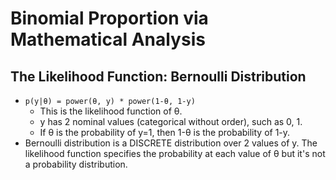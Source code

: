 # Binomial Proportion via Mathematical Analysis

## The Likelihood Function: Bernoulli Distribution
* `p(y|θ) = power(θ, y) * power(1-θ, 1-y)`
  * This is the likelihood function of θ.
  * y has 2 nominal values (categorical without order), such as 0, 1.
  * If θ is the probability of y=1, then 1-θ is the probability of 1-y.
* Bernoulli distribution is a DISCRETE distribution over 2 values of y. The likelihood function specifies the probability at each value of θ but it's not a probability distribution.
